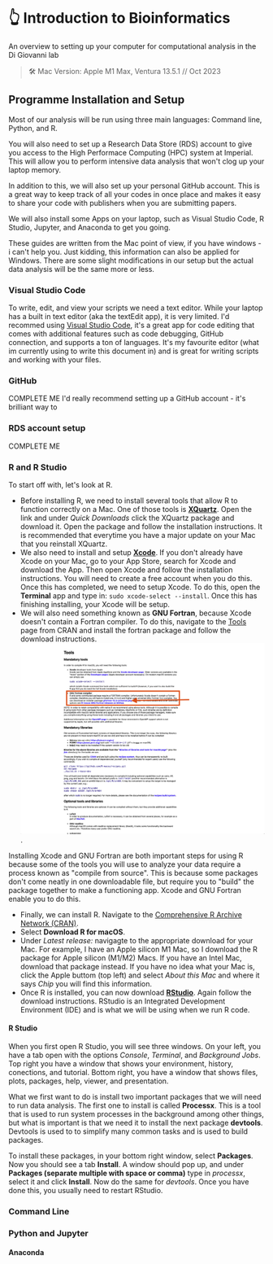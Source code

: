 # 👆 Introduction to Bioinformatics

An overview to setting up your computer for computational analysis in the Di Giovanni lab

>  🛠️ Mac Version: Apple M1 Max, Ventura 13.5.1 // Oct 2023

## Programme Installation and Setup

Most of our analysis will be run using three main languages: Command line, Python, and R. 

You will also need to set up a Research Data Store (RDS) account to give you access to the High Performace Computing (HPC) system at Imperial. This will allow you to perform intensive data analysis that won't clog up your laptop memory. 

In addition to this, we will also set up your personal GitHub account. This is a great way to keep track of all your codes in once place and makes it easy to share your code with publishers when you are submitting papers. 

We will also install some Apps on your laptop, such as Visual Studio Code, R Studio, Jupyter, and Anaconda to get you going. 

These guides are written from the Mac point of view, if you have windows - i can't help you. Just kidding, this information can also be applied for Windows. There are some slight modifications in our setup but the actual data analysis will be the same more or less. 

### Visual Studio Code 
To write, edit, and view your scripts we need a text editor. While your laptop has a built in text editor (aka the textEdit app), it is very limited. I'd recommed using [Visual Studio Code](https://code.visualstudio.com), it's a great app for code editing that comes with additional features such as code debugging, GitHub connection, and supports a ton of languages. It's my favourite editor (what im currently using to write this document in) and is great for writing scripts and working with your files. 

### GitHub
COMPLETE ME I'd really recommend setting up a GitHub account - it's brilliant way to 

### RDS account setup
COMPLETE ME

### R and R Studio
To start off with, let's look at R. 
 
- Before installing R, we need to install several tools that allow R to function correctly on a Mac. One of those tools is [**XQuartz**](https://www.xquartz.org). Open the link and under *Quick Downloads* click the XQuartz package and download it.  Open the package and follow the installation instructions. It is recommended that everytime you have a major update on your Mac that you reinstall XQuartz. 
- We also need to install and setup [**Xcode**](https://developer.apple.com/xcode/). If you don't already have Xcode on your Mac, go to your App Store, search for Xcode and download the App. Then open Xcode and follow the installation instructions. You will need to create a free account when you do this. Once this has completed, we need to setup Xcode. To do this, open the **Terminal** app and type in: `sudo xcode-select --install`. Once this has finishing installing, your Xcode will be setup. 
- We will also need something known as **GNU Fortran**, because Xcode doesn't contain a Fortran compiler. To do this, navigate to the [Tools](https://mac.r-project.org/tools/) page from CRAN and install the fortran package and follow the download instructions. ![Fortran](./Images/GNU%20Fortran.png). 

Installing Xcode and GNU Fortran are both important steps for using R because some of the tools you will use to analyze your data require a process known as "compile from source". This is because some packages don't come neatly in one downloadable file, but require you to "build" the package together to make a functioning app. Xcode and GNU Fortran enable you to do this. 

- Finally, we can install R. Navigate to the [Comprehensive R Archive Network (CRAN)](https://cran.r-project.org). 
- Select **Download R for macOS**. 
- Under *Latest release:* navigagte to the appropriate download for your Mac. For example, I have an Apple silicon M1 Mac, so I download the R package for Apple silicon (M1/M2) Macs. If you have an Intel Mac, download that package instead. If you have no idea what your Mac is, click the Apple buttom (top left) and select *About this Mac* and where it says *Chip* you will find this information. 
- Once R is installed, you can now download [**RStudio**](https://posit.co/download/rstudio-desktop/). Again follow the download instructions. RStudio is an Integrated Development Environment (IDE) and is what we will be using when we run R code. 

#### R Studio

When you first open R Studio, you will see three windows. On your left, you have a tab open with the options *Console*, *Terminal*, and *Background Jobs*. Top right you have a window that shows your environment, history, conections, and tutorial. Bottom right, you have a window that shows files, plots, packages, help, viewer, and presentation. 

What we first want to do is install two important packages that we will need to run data analysis. The first one to install is called **Processx**. This is a tool that is used to run system processes in the background among other things, but what is important is that we need it to install the next package **devtools**. Devtools is used to to simplify many common tasks and is used to build packages. 

To install these packages, in your bottom right window, select **Packages**. Now you should see a tab **Install**. A window should pop up, and under **Packages (separate multiple with space or comma)** type in *processx*, select it and click **Install**. Now do the same for *devtools*. Once you have done this, you usually need to restart RStudio. 

### Command Line

### Python and Jupyter

#### Anaconda

